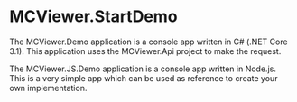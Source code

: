# MCViewer.StartDemo

The MCViewer.Demo application is a console app written in C# (.NET Core 3.1). This application uses the MCViewer.Api project to make the request.

The MCViewer.JS.Demo application is a console app written in Node.js. This is a very simple app which can be used as reference to create your own implementation.
